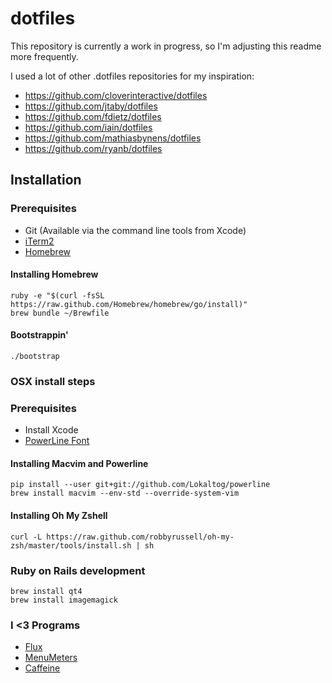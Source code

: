 dotfiles
========

This repository is currently a work in progress, so I'm adjusting this readme more frequently.

I used a lot of other .dotfiles repositories for my inspiration:
* https://github.com/cloverinteractive/dotfiles
* https://github.com/jtaby/dotfiles
* https://github.com/fdietz/dotfiles
* https://github.com/iain/dotfiles
* https://github.com/mathiasbynens/dotfiles
* https://github.com/ryanb/dotfiles

## Installation

### Prerequisites

* Git (Available via the command line tools from Xcode)
* [iTerm2](http://www.iterm2.com/)
* [Homebrew](http://mxcl.github.io/homebrew/)

#### Installing Homebrew

    ruby -e "$(curl -fsSL https://raw.github.com/Homebrew/homebrew/go/install)"
    brew bundle ~/Brewfile
    
#### Bootstrappin'

    ./bootstrap
    
### OSX install steps

### Prerequisites

* Install Xcode
* [PowerLine Font](https://github.com/Lokaltog/powerline-fonts/)

#### Installing Macvim and Powerline

    pip install --user git+git://github.com/Lokaltog/powerline
    brew install macvim --env-std --override-system-vim
    
#### Installing Oh My Zshell

    curl -L https://raw.github.com/robbyrussell/oh-my-zsh/master/tools/install.sh | sh

### Ruby on Rails development

    brew install qt4
    brew install imagemagick
    
### I <3 Programs
* [Flux](http://justgetflux.com/)
* [MenuMeters](http://www.ragingmenace.com/software/menumeters/)
* [Caffeine](https://itunes.apple.com/nl/app/caffeine/id411246225)
